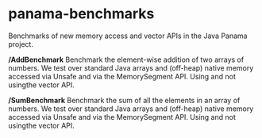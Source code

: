 # panama-benchmarks
Benchmarks of new memory access and vector APIs in the Java Panama project.

**/AddBenchmark**
Benchmark the element-wise addition of two arrays of numbers. We test over standard Java arrays and (off-heap) native memory accessed via Unsafe and via the MemorySegment API. Using and not usingthe vector API.

**/SumBenchmark**
Benchmark the sum of all the elements in an array of numbers. We test over standard Java arrays and (off-heap) native memory accessed via Unsafe and via the MemorySegment API. Using and not usingthe vector API.